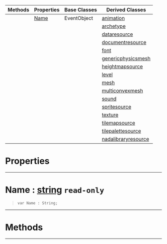 |Methods|Properties|Base Classes|Derived Classes|
|---|---|---|---|
| |[ Name](resource.md#name-zilch-engine-documen)|EventObject|[animation](animation.md)|
| | | |[archetype](archetype.md)|
| | | |[dataresource](dataresource.md)|
| | | |[documentresource](documentresource.md)|
| | | |[font](font.md)|
| | | |[genericphysicsmesh](genericphysicsmesh.md)|
| | | |[heightmapsource](heightmapsource.md)|
| | | |[level](level.md)|
| | | |[mesh](mesh.md)|
| | | |[multiconvexmesh](multiconvexmesh.md)|
| | | |[sound](sound.md)|
| | | |[spritesource](spritesource.md)|
| | | |[texture](texture.md)|
| | | |[tilemapsource](tilemapsource.md)|
| | | |[tilepalettesource](tilepalettesource.md)|
| | | |[nadalibraryresource](nadalibraryresource.md)|


 #  Properties


---  
 #  Name : [string](../nada_base_types/string.md) `read-only`

> 
> ``` lang=cpp, name=Nada
> var Name : String;


---  
 #  Methods


---  
 

 